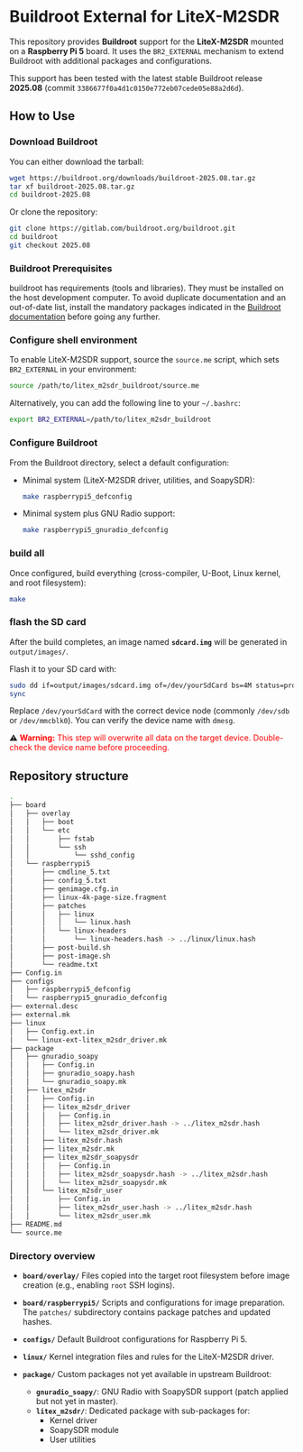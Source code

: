 # Buildroot External for LiteX-M2SDR

This repository provides **Buildroot** support for the **LiteX-M2SDR** mounted on a **Raspberry Pi 5** board.
It uses the `BR2_EXTERNAL` mechanism to extend Buildroot with additional packages and configurations.

This support has been tested with the latest stable Buildroot release **2025.08** (commit `3386677f0a4d1c0150e772eb07cede05e88a2d6d`).

## How to Use

### Download Buildroot
You can either download the tarball:

```bash
wget https://buildroot.org/downloads/buildroot-2025.08.tar.gz
tar xf buildroot-2025.08.tar.gz
cd buildroot-2025.08
```

Or clone the repository:

```bash
git clone https://gitlab.com/buildroot.org/buildroot.git
cd buildroot
git checkout 2025.08
```

### Buildroot Prerequisites
buildroot has requirements (tools and libraries). They must be installed on the host development
computer. To avoid duplicate documentation and an out-of-date list, install the mandatory packages
indicated in the
[Buildroot documentation](https://buildroot.org/downloads/manual/manual.html#requirement) before going
any further.

### Configure shell environment

To enable LiteX-M2SDR support, source the `source.me` script, which sets `BR2_EXTERNAL` in your environment:

```bash
source /path/to/litex_m2sdr_buildroot/source.me
```

Alternatively, you can add the following line to your `~/.bashrc`:

```bash
export BR2_EXTERNAL=/path/to/litex_m2sdr_buildroot
```

### Configure Buildroot
From the Buildroot directory, select a default configuration:

- Minimal system (LiteX-M2SDR driver, utilities, and SoapySDR):

  ```bash
  make raspberrypi5_defconfig
  ```

- Minimal system plus GNU Radio support:

  ```bash
  make raspberrypi5_gnuradio_defconfig
  ```

### build all
Once configured, build everything (cross-compiler, U-Boot, Linux kernel, and root filesystem):

```bash
make
```

### flash the SD card
After the build completes, an image named **`sdcard.img`** will be generated in `output/images/`.

Flash it to your SD card with:

```bash
sudo dd if=output/images/sdcard.img of=/dev/yourSdCard bs=4M status=progress
sync
```

Replace `/dev/yourSdCard` with the correct device node (commonly `/dev/sdb` or `/dev/mmcblk0`).
You can verify the device name with `dmesg`.

⚠️ <font color="red">**Warning:** This step will overwrite all data on the target device. Double-check the device name before proceeding.</font>


## Repository structure

```bash
.
├── board
│   ├── overlay
│   │   ├── boot
│   │   └── etc
│   │       ├── fstab
│   │       └── ssh
│   │           └── sshd_config
│   └── raspberrypi5
│       ├── cmdline_5.txt
│       ├── config_5.txt
│       ├── genimage.cfg.in
│       ├── linux-4k-page-size.fragment
│       ├── patches
│       │   ├── linux
│       │   │   └── linux.hash
│       │   └── linux-headers
│       │       └── linux-headers.hash -> ../linux/linux.hash
│       ├── post-build.sh
│       ├── post-image.sh
│       └── readme.txt
├── Config.in
├── configs
│   ├── raspberrypi5_defconfig
│   └── raspberrypi5_gnuradio_defconfig
├── external.desc
├── external.mk
├── linux
│   ├── Config.ext.in
│   └── linux-ext-litex_m2sdr_driver.mk
├── package
│   ├── gnuradio_soapy
│   │   ├── Config.in
│   │   ├── gnuradio_soapy.hash
│   │   └── gnuradio_soapy.mk
│   ├── litex_m2sdr
│   │   ├── Config.in
│   │   ├── litex_m2sdr_driver
│   │   │   ├── Config.in
│   │   │   ├── litex_m2sdr_driver.hash -> ../litex_m2sdr.hash
│   │   │   └── litex_m2sdr_driver.mk
│   │   ├── litex_m2sdr.hash
│   │   ├── litex_m2sdr.mk
│   │   ├── litex_m2sdr_soapysdr
│   │   │   ├── Config.in
│   │   │   ├── litex_m2sdr_soapysdr.hash -> ../litex_m2sdr.hash
│   │   │   └── litex_m2sdr_soapysdr.mk
│   │   └── litex_m2sdr_user
│   │       ├── Config.in
│   │       ├── litex_m2sdr_user.hash -> ../litex_m2sdr.hash
│   │       └── litex_m2sdr_user.mk
├── README.md
└── source.me
```

### Directory overview

- **`board/overlay/`**
  Files copied into the target root filesystem before image creation (e.g., enabling `root` SSH logins).

- **`board/raspberrypi5/`**
  Scripts and configurations for image preparation.
  The `patches/` subdirectory contains package patches and updated hashes.
- **`configs/`** Default Buildroot configurations for Raspberry Pi 5.
- **`linux/`** Kernel integration files and rules for the LiteX-M2SDR driver.
- **`package/`** Custom packages not yet available in upstream Buildroot:
  - **`gnuradio_soapy/`**: GNU Radio with SoapySDR support (patch applied but not yet in master).
  - **`litex_m2sdr/`**: Dedicated package with sub-packages for:
    - Kernel driver
    - SoapySDR module
    - User utilities